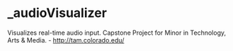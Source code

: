 # _audioVisualizer
Visualizes real-time audio input.
Capstone Project for Minor in Technology, Arts & Media. - http://tam.colorado.edu/
